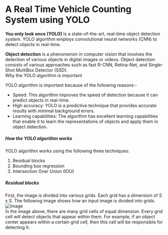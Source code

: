 # A Real Time Vehicle Counting System using YOLO
**You only look once (YOLO)** is a state-of-the-art, real-time object detection system. YOLO algorithm employs convolutional neural networks (CNN) to detect objects in real-time.  </br>

**Object detection** is a phenomenon in computer vision that involves the detection of various objects in digital images or videos. Object detection consists of various approaches such as fast R-CNN, Retina-Net, and Single-Shot MultiBox Detector (SSD). </br>
Why the YOLO algorithm is important

YOLO algorithm is important because of the following reasons:-
* Speed: This algorithm improves the speed of detection because it can predict objects in real-time.
* High accuracy: YOLO is a predictive technique that provides accurate results with minimal background errors.
* Learning capabilities: The algorithm has excellent learning capabilities that enable it to learn the representations of objects and apply them in object detection.

##### How the YOLO algorithm works
YOLO algorithm works using the following three techniques:
1. Residual blocks
2. Bounding box regression
3. Intersection Over Union (IOU)

##### Residual blocks
First, the image is divided into various grids. Each grid has a dimension of S x S. The following image shows how an input image is divided into grids.</br>
![image](https://user-images.githubusercontent.com/23136710/141470657-8f222b38-9aeb-4f6d-8895-e45bde6a1572.png) </br>
In the image above, there are many grid cells of equal dimension. Every grid cell will detect objects that appear within them. For example, if an object center appears within a certain grid cell, then this cell will be responsible for detecting it.
